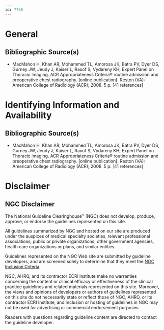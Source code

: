 ```yaml
---
id: 7790
---
```


# General

## Bibliographic Source(s)

- MacMahon H, Khan AR, Mohammed TL, Amorosa JK, Batra PV, Dyer DS, Gurney JW, Jeudy J, Kaiser L, Raoof S, Vydareny KH, Expert Panel on Thoracic Imaging. ACR Appropriateness Criteria® routine admission and preoperative chest radiography. [online publication]. Reston (VA): American College of Radiology (ACR); 2008. 5 p. [41 references]

# Identifying Information and Availability

## Bibliographic Source(s)

- MacMahon H, Khan AR, Mohammed TL, Amorosa JK, Batra PV, Dyer DS, Gurney JW, Jeudy J, Kaiser L, Raoof S, Vydareny KH, Expert Panel on Thoracic Imaging. ACR Appropriateness Criteria® routine admission and preoperative chest radiography. [online publication]. Reston (VA): American College of Radiology (ACR); 2008. 5 p. [41 references]

# Disclaimer

## NGC Disclaimer

The National Guideline Clearinghouse™ (NGC) does not develop, produce, approve, or endorse the guidelines represented on this site.

All guidelines summarized by NGC and hosted on our site are produced under the auspices of medical specialty societies, relevant professional associations, public or private organizations, other government agencies, health care organizations or plans, and similar entities.

Guidelines represented on the NGC Web site are submitted by guideline developers, and are screened solely to determine that they meet the [NGC Inclusion Criteria](/help-and-about/summaries/inclusion-criteria).

NGC, AHRQ, and its contractor ECRI Institute make no warranties concerning the content or clinical efficacy or effectiveness of the clinical practice guidelines and related materials represented on this site. Moreover, the views and opinions of developers or authors of guidelines represented on this site do not necessarily state or reflect those of NGC, AHRQ, or its contractor ECRI Institute, and inclusion or hosting of guidelines in NGC may not be used for advertising or commercial endorsement purposes.

Readers with questions regarding guideline content are directed to contact the guideline developer.

